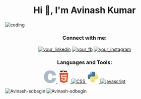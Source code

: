 <h1 align="center">Hi 👋, I'm Avinash Kumar</h1>
<img align="center" alt="coding" width="300" src="https://user-images.githubusercontent.com/74038190/212750147-854a394f-fee9-4080-9770-78a4b7ece53f.gif">

<h3 align="center">Connect with me:</h3>
<p align="center">
<a href="https://www.linkedin.com/in/avinash-kumar-32020232a/" target="blank"><img align="center" src="https://raw.githubusercontent.com/rahuldkjain/github-profile-readme-generator/master/src/images/icons/Social/linked-in-alt.svg" alt="your_linkedin" height="30" width="40" /></a>
<a href="https://www.facebook.com/profile.php?id=61581108295204" target="blank"><img align="center" src="https://raw.githubusercontent.com/rahuldkjain/github-profile-readme-generator/master/src/images/icons/Social/facebook.svg" alt="your_fb" height="30" width="40" /></a>
<a href="https://www.instagram.com/ambasthavinash01/?hl=en" target="blank"><img align="center" src="https://raw.githubusercontent.com/rahuldkjain/github-profile-readme-generator/master/src/images/icons/Social/instagram.svg" alt="your_instagram" height="30" width="40" /></a>
</p>

<h3 align="center">Languages and Tools: </h3>
<p align="center"> 
<a href="https://www.cprogramming.com/" target="_blank" rel="noreferrer"> <img src="https://raw.githubusercontent.com/devicons/devicon/master/icons/c/c-original.svg" alt="c" width="40" height="40"/> </a> 
<a href="https://www.w3.org/html/" target="_blank" rel="noreferrer"> <img src="https://raw.githubusercontent.com/devicons/devicon/master/icons/html5/html5-original-wordmark.svg" alt="html5" width="40" height="40"/> </a> 
<a href="https://en.wikipedia.org/wiki/CSS" target="_blank" rel="noreferrer"> <img src="https://www.w3schools.com/whatis/img_css.jpg" alt="CSS" width="40" height="40"/> </a>
<a href="https://www.python.org" target="_blank" rel="noreferrer"> <img src="https://raw.githubusercontent.com/devicons/devicon/master/icons/python/python-original.svg" alt="python" width="40" height="40"/> </a> 
<a href="https://www.learn-js.org/" target="_blank" rel="noreferrer"> <img src="https://upload.wikimedia.org/wikipedia/commons/9/99/Unofficial_JavaScript_logo_2.svg" alt="javascript" width="40" height="40"/> </a> 
</p>

<img align="" src="https://github-readme-stats.vercel.app/api?username=Avinash-sdbegin&show_icons=true&locale=en" alt="Avinash-sdbegin" height="200px" width="300px"/>
<img align="" src="https://github-readme-streak-stats.herokuapp.com/?user=Avinash-sdbegin&" alt="Avinash-sdbegin" height="200px" width="300px"/>
